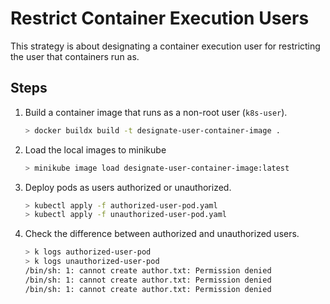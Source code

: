 # Restrict Container Execution Users

This strategy is about designating a container execution user for restricting the user that containers run as.

## Steps

1. Build a container image that runs as a non-root user (`k8s-user`).

    ```bash
    > docker buildx build -t designate-user-container-image .
    ```

2. Load the local images to minikube

    ```bash
    > minikube image load designate-user-container-image:latest
    ```

3. Deploy pods as users authorized or unauthorized.

    ```bash
    > kubectl apply -f authorized-user-pod.yaml
    > kubectl apply -f unauthorized-user-pod.yaml
    ```

4. Check the difference between authorized and unauthorized users.

    ```bash
    > k logs authorized-user-pod
    > k logs unauthorized-user-pod
    /bin/sh: 1: cannot create author.txt: Permission denied
    /bin/sh: 1: cannot create author.txt: Permission denied
    /bin/sh: 1: cannot create author.txt: Permission denied
    ```

